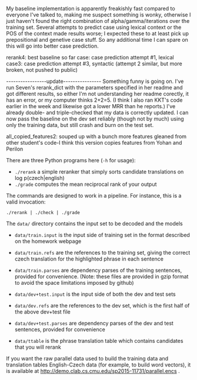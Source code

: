 My baseline implementation is apparently freakishly fast compared to everyone I've talked to, making me suspect something is wonky, otherwise I just haven't found the right combination of alpha/gamma/iterations over the training set. Several attempts to predict case using lexical context or the POS of the context made results worse; I expected these to at least pick up prepositional and genetive case stuff. So any additional time I can spare on this will go into better case prediction.

rerank4: best baseline so far
case: case prediction attempt #1, lexical
case3: case prediction attempt #3, syntactic (attempt 2 similar, but more broken, not pushed to public)

-----------------update----------------
Something funny is going on. I've run Seven's rerank_dict with the parameters specified in her readme and got different results, so either I'm not understanding her readme corectly, it has an error, or my computer thinks 2+2=5. (I think I also ran KKT's code earlier in the week and likewise got a lower MRR than he reports.) I've already double- and triple-checked that my data is correctly updated. I can now pass the baseline on the dev set reliably (though not by much) using only the training data, but still crash and burn on the test set.

all_copied_features2: souped up with a bunch more features gleaned from other student's code-I think this version copies features from Yohan and Perilon

There are three Python programs here (`-h` for usage):

 - `./rerank` a simple reranker that simply sorts candidate translations on log p(czech|english)
 - `./grade` computes the mean reciprocal rank of your output

The commands are designed to work in a pipeline. For instance, this is a valid invocation:

    ./rerank | ./check | ./grade


The `data/` directory contains the input set to be decoded and the models

 - `data/train.input` is the input side of training set in the format described on the homework webpage

 - `data/train.refs` are the references to the training set, giving the correct czech translation for the highlighted phrase in each sentence

 - `data/train.parses` are dependency parses of the training sentences, provided for convenience. (Note: these files are provided in gzip format to avoid the space limitations imposed by github)

 - `data/dev+test.input` is the input side of both the dev and test sets

 - `data/dev.refs` are the references to the dev set, which is the first half of the above dev+test file

 - `data/dev+test.parses` are dependency parses of the dev and test sentences, provided for convenience

 - `data/ttable` is the phrase translation table which contains candidates that you will rerank

 If you want the raw parallel data used to build the training data and translation tables English-Czech data (for example, to build word vectors), it is available at http://demo.clab.cs.cmu.edu/sp2015-11731/parallel.encs .
